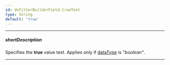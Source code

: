 ```yaml
---
id: dxFilterBuilderField.trueText
type: String
default: 'true'
---
```

---
##### shortDescription
Specifies the **true** value text. Applies only if [dataType](/Documentation/ApiReference/UI_Widgets/dxFilterBuilder/Field/#dataType) is *"boolean"*.

---
